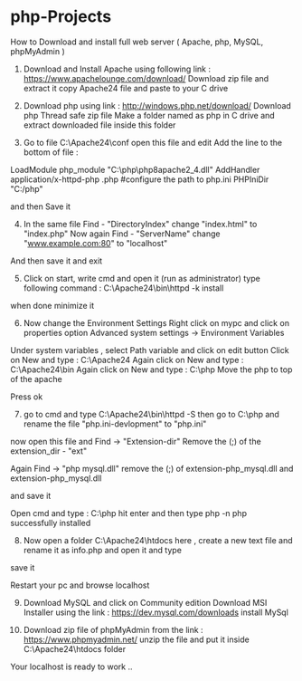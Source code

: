 # php-Projects
How to Download and install full web server ( Apache, php, MySQL, phpMyAdmin )

1. Download and Install Apache using following link : https://www.apachelounge.com/download/
   Download zip file and extract it
   copy Apache24 file and paste to your C drive

2. Download php using link : http://windows.php.net/download/
    Download php Thread safe zip file
   Make a folder named as php in C drive and extract downloaded file inside this folder

3. Go to file  C:\Apache24\conf
  open this file and edit 
  Add the line to the bottom of file :

LoadModule php_module "C:\php\php8apache2_4.dll"
AddHandler application/x-httpd-php .php
#configure the path to php.ini
PHPIniDir "C:/php" 

and then Save it

4. In the same file Find - "DirectoryIndex"
      change "index.html" to "index.php"
 Now again Find - "ServerName"
	change  "www.example.com:80"   to "localhost"

And then save it and exit

5. Click on start, write cmd and open it (run as administrator)
 type following command :
   C:\Apache24\bin\httpd -k install

when done minimize it

6. Now change the Environment Settings 
Right click on mypc and click on properties option
Advanced system settings ->   Environment Variables  
  
Under system variables , select Path variable and click on edit button
Click on New and type :  C:\Apache24
Again click on New and type : C:\Apache24\bin
Again click on New and type : C:\php
Move the php to top of the apache 

Press ok 

7. go to cmd and type C:\Apache24\bin\httpd -S
then go to C:\php and rename the file  "php.ini-devlopment" to "php.ini"

now open this file and Find -> "Extension-dir"
Remove the (;) of the extension_dir - "ext"

Again Find -> "php mysql.dll"
remove the (;) of extension-php_mysql.dll   and extension-php_mysql.dll

and save it 

Open cmd  and type :  C:\php 
hit enter and then type php -n
php successfully installed


8. Now open a folder C:\Apache24\htdocs
here , create a new text file and rename it as info.php and open it and type 

<?php  phpinfo(); ?>

save it 

Restart your pc and browse localhost 

9. Download MySQL and click on Community edition 
     Download MSI  Installer using the link :   https://dev.mysql.com/downloads
     install MySql

10. Download zip file of phpMyAdmin from the link  :   https://www.phpmyadmin.net/
    unzip the file and put it inside  C:\Apache24\htdocs  folder


Your localhost is ready to work ..

